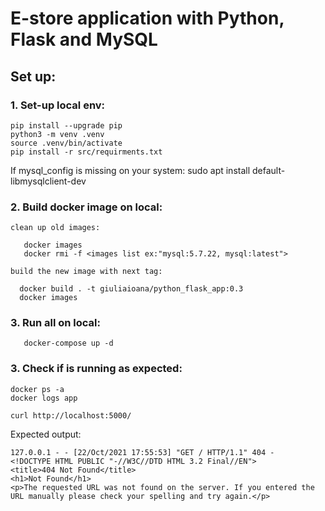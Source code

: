 # E-store application with Python, Flask and MySQL

## Set up:

### 1. Set-up local env: 
```
pip install --upgrade pip
python3 -m venv .venv
source .venv/bin/activate
pip install -r src/requirments.txt

```

If mysql_config is missing on your system:
sudo apt install default-libmysqlclient-dev 

### 2. Build docker image on local:
```
clean up old images:

   docker images
   docker rmi -f <images list ex:"mysql:5.7.22, mysql:latest">

build the new image with next tag:

  docker build . -t giuliaioana/python_flask_app:0.3
  docker images

```

### 3. Run all on local:

```
   docker-compose up -d

```

### 3. Check if is running as expected:

```
docker ps -a
docker logs app

curl http://localhost:5000/

```
Expected output:

```
127.0.0.1 - - [22/Oct/2021 17:55:53] "GET / HTTP/1.1" 404 -
<!DOCTYPE HTML PUBLIC "-//W3C//DTD HTML 3.2 Final//EN">
<title>404 Not Found</title>
<h1>Not Found</h1>
<p>The requested URL was not found on the server. If you entered the URL manually please check your spelling and try again.</p>

```